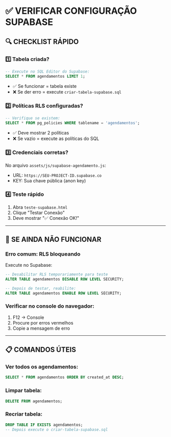 # ✅ VERIFICAR CONFIGURAÇÃO SUPABASE

## 🔍 **CHECKLIST RÁPIDO**

### 1️⃣ **Tabela criada?**
```sql
-- Execute no SQL Editor do Supabase:
SELECT * FROM agendamentos LIMIT 1;
```
- ✅ Se funcionar = tabela existe
- ❌ Se der erro = execute `criar-tabela-supabase.sql`

### 2️⃣ **Políticas RLS configuradas?**
```sql
-- Verifique se existem:
SELECT * FROM pg_policies WHERE tablename = 'agendamentos';
```
- ✅ Deve mostrar 2 políticas
- ❌ Se vazio = execute as políticas do SQL

### 3️⃣ **Credenciais corretas?**
No arquivo `assets/js/supabase-agendamento.js`:
- URL: `https://SEU-PROJECT-ID.supabase.co`
- KEY: Sua chave pública (anon key)

### 4️⃣ **Teste rápido**
1. Abra `teste-supabase.html`
2. Clique "Testar Conexão"
3. Deve mostrar "✅ Conexão OK!"

---

## 🚨 **SE AINDA NÃO FUNCIONAR**

### **Erro comum: RLS bloqueando**
Execute no Supabase:
```sql
-- Desabilitar RLS temporariamente para teste
ALTER TABLE agendamentos DISABLE ROW LEVEL SECURITY;

-- Depois de testar, reabilite:
ALTER TABLE agendamentos ENABLE ROW LEVEL SECURITY;
```

### **Verificar no console do navegador:**
1. F12 → Console
2. Procure por erros vermelhos
3. Copie a mensagem de erro

---

## 📋 **COMANDOS ÚTEIS**

### **Ver todos os agendamentos:**
```sql
SELECT * FROM agendamentos ORDER BY created_at DESC;
```

### **Limpar tabela:**
```sql
DELETE FROM agendamentos;
```

### **Recriar tabela:**
```sql
DROP TABLE IF EXISTS agendamentos;
-- Depois execute o criar-tabela-supabase.sql
```